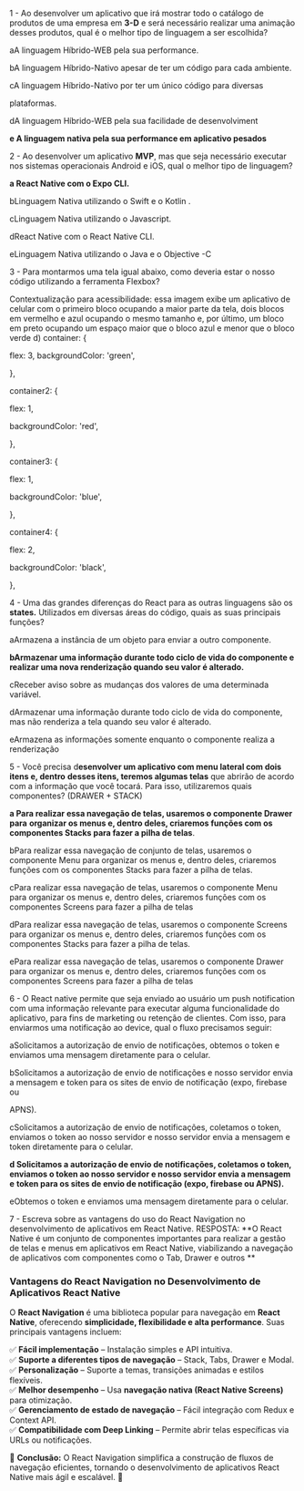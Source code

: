 1 - Ao desenvolver um aplicativo que irá mostrar todo o catálogo de produtos de uma
empresa em **3-D** e será necessário realizar uma animação desses produtos, qual é o
melhor tipo de linguagem a ser escolhida?

aA linguagem Híbrido-WEB pela sua performance.

bA linguagem Híbrido-Nativo apesar de ter um código para cada ambiente.

cA linguagem Híbrido-Nativo por ter um único código para diversas

plataformas.

dA linguagem Híbrido-WEB pela sua facilidade de desenvolviment

**e A linguagem nativa pela sua performance em aplicativo pesados** 


2 - Ao desenvolver um aplicativo **MVP**, mas que seja necessário executar nos sistemas
operacionais Android e iOS, qual o melhor tipo de linguagem?

**a React Native com o Expo CLI.**

bLinguagem Nativa utilizando o Swift e o Kotlin .

cLinguagem Nativa utilizando o Javascript.

dReact Native com o React Native CLI.

eLinguagem Nativa utilizando o Java e o Objective -C

3 - Para montarmos uma tela igual abaixo, como deveria estar o nosso código utilizando a
ferramenta Flexbox? 

Contextualização para acessibilidade: essa imagem exibe um aplicativo de celular
com o primeiro bloco ocupando a maior parte da tela, dois blocos em vermelho e azul
ocupando o mesmo tamanho e, por último, um bloco em preto ocupando um espaço
maior que o bloco azul e menor que o bloco verde
d) container: {

flex: 3, 
backgroundColor: 'green',

},

container2: {

flex: 1,

backgroundColor: 'red',

},

container3: {

flex: 1,

backgroundColor: 'blue',

},

container4: {

flex: 2,

backgroundColor: 'black',

},

4 - Uma das grandes diferenças do React para as outras linguagens são os **states.**
Utilizados em diversas áreas do código, quais as suas principais funções?

aArmazena a instância de um objeto para enviar a outro componente.

**bArmazenar uma informação durante todo ciclo de vida do componente e**
**realizar uma nova renderização quando seu valor é alterado.**

cReceber aviso sobre as mudanças dos valores de uma determinada variável.

dArmazenar uma informação durante todo ciclo de vida do componente, mas
não renderiza a tela quando seu valor é alterado.

eArmazena as informações somente enquanto o componente realiza a
renderização

5 - Você precisa d**esenvolver um aplicativo com menu lateral com dois itens e, dentro**
**desses itens, teremos algumas telas** que abrirão de acordo com a informação que você
tocará. Para isso, utilizaremos quais componentes? (DRAWER + STACK)

**a Para realizar essa navegação de telas, usaremos o componente Drawer para**
**organizar os menus e, dentro deles, criaremos funções com os**
**componentes Stacks para fazer a pilha de telas**.

bPara realizar essa navegação de conjunto de telas, usaremos o componente
Menu para organizar os menus e, dentro deles, criaremos funções com os
componentes Stacks para fazer a pilha de telas.

cPara realizar essa navegação de telas, usaremos o componente Menu para
organizar os menus e, dentro deles, criaremos funções com os
componentes Screens para fazer a pilha de telas

dPara realizar essa navegação de telas, usaremos o componente Screens para
organizar os menus e, dentro deles, criaremos funções com os
componentes Stacks para fazer a pilha de telas.

ePara realizar essa navegação de telas, usaremos o componente Drawer para
organizar os menus e, dentro deles, criaremos funções com os
componentes Screens para fazer a pilha de telas

6 - O React native permite que seja enviado ao usuário um push notification com uma
informação relevante para executar alguma funcionalidade do aplicativo, para fins de
marketing ou retenção de clientes. Com isso, para enviarmos uma notificação
ao device, qual o fluxo precisamos seguir:

aSolicitamos a autorização de envio de notificações, obtemos o token e
enviamos uma mensagem diretamente para o celular.

bSolicitamos a autorização de envio de notificações e nosso servidor envia a
mensagem e token para os sites de envio de notificação (expo, firebase ou

APNS).

cSolicitamos a autorização de envio de notificações, coletamos o token,
enviamos o token ao nosso servidor e nosso servidor envia a mensagem
e token diretamente para o celular.

**d Solicitamos a autorização de envio de notificações, coletamos o token,**
**enviamos o token ao nosso servidor e nosso servidor envia a mensagem e**
**token para os sites de envio de notificação (expo, firebase ou APNS).**

eObtemos o token e enviamos uma mensagem diretamente para o celular.

7 - Escreva sobre as vantagens do uso do React Navigation no desenvolvimento de
aplicativos em React Native.
RESPOSTA:
**O React Native é um conjunto de componentes importantes para realizar a gestão de
telas e menus em aplicativos em React Native, viabilizando a navegação de aplicativos
com componentes como o Tab, Drawer e outros  **

### **Vantagens do React Navigation no Desenvolvimento de Aplicativos React Native**

O **React Navigation** é uma biblioteca popular para navegação em **React Native**, oferecendo **simplicidade, flexibilidade e alta performance**. Suas principais vantagens incluem:

✅ **Fácil implementação** – Instalação simples e API intuitiva.  
✅ **Suporte a diferentes tipos de navegação** – Stack, Tabs, Drawer e Modal.  
✅ **Personalização** – Suporte a temas, transições animadas e estilos flexíveis.  
✅ **Melhor desempenho** – Usa **navegação nativa (React Native Screens)** para otimização.  
✅ **Gerenciamento de estado de navegação** – Fácil integração com Redux e Context API.  
✅ **Compatibilidade com Deep Linking** – Permite abrir telas específicas via URLs ou notificações.

📌 **Conclusão:** O React Navigation simplifica a construção de fluxos de navegação eficientes, tornando o desenvolvimento de aplicativos React Native mais ágil e escalável. 🚀